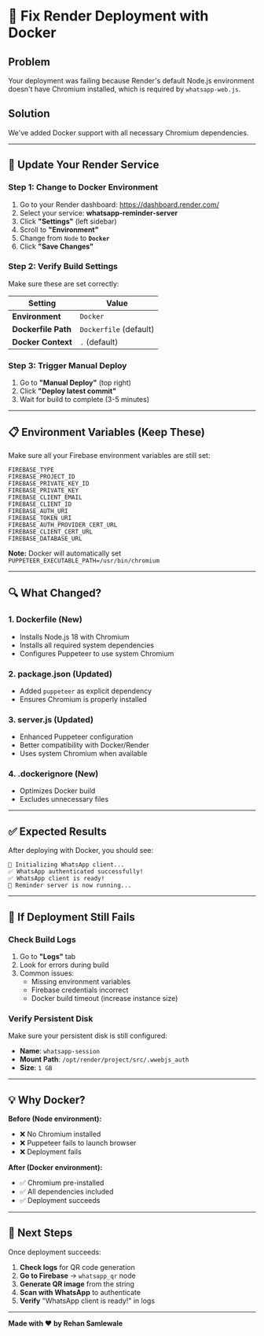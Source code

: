 # 🐳 Fix Render Deployment with Docker

## Problem
Your deployment was failing because Render's default Node.js environment doesn't have Chromium installed, which is required by `whatsapp-web.js`.

## Solution
We've added Docker support with all necessary Chromium dependencies.

---

## 🚀 Update Your Render Service

### Step 1: Change to Docker Environment

1. Go to your Render dashboard: https://dashboard.render.com/
2. Select your service: **whatsapp-reminder-server**
3. Click **"Settings"** (left sidebar)
4. Scroll to **"Environment"**
5. Change from `Node` to **`Docker`**
6. Click **"Save Changes"**

### Step 2: Verify Build Settings

Make sure these are set correctly:

| Setting | Value |
|---------|-------|
| **Environment** | `Docker` |
| **Dockerfile Path** | `Dockerfile` (default) |
| **Docker Context** | `.` (default) |

### Step 3: Trigger Manual Deploy

1. Go to **"Manual Deploy"** (top right)
2. Click **"Deploy latest commit"**
3. Wait for build to complete (3-5 minutes)

---

## 📋 Environment Variables (Keep These)

Make sure all your Firebase environment variables are still set:

```
FIREBASE_TYPE
FIREBASE_PROJECT_ID
FIREBASE_PRIVATE_KEY_ID
FIREBASE_PRIVATE_KEY
FIREBASE_CLIENT_EMAIL
FIREBASE_CLIENT_ID
FIREBASE_AUTH_URI
FIREBASE_TOKEN_URI
FIREBASE_AUTH_PROVIDER_CERT_URL
FIREBASE_CLIENT_CERT_URL
FIREBASE_DATABASE_URL
```

**Note:** Docker will automatically set `PUPPETEER_EXECUTABLE_PATH=/usr/bin/chromium`

---

## 🔍 What Changed?

### 1. **Dockerfile** (New)
- Installs Node.js 18 with Chromium
- Installs all required system dependencies
- Configures Puppeteer to use system Chromium

### 2. **package.json** (Updated)
- Added `puppeteer` as explicit dependency
- Ensures Chromium is properly installed

### 3. **server.js** (Updated)
- Enhanced Puppeteer configuration
- Better compatibility with Docker/Render
- Uses system Chromium when available

### 4. **.dockerignore** (New)
- Optimizes Docker build
- Excludes unnecessary files

---

## ✅ Expected Results

After deploying with Docker, you should see:

```
🔄 Initializing WhatsApp client...
✅ WhatsApp authenticated successfully!
✅ WhatsApp client is ready!
🚀 Reminder server is now running...
```

---

## 🐛 If Deployment Still Fails

### Check Build Logs
1. Go to **"Logs"** tab
2. Look for errors during build
3. Common issues:
   - Missing environment variables
   - Firebase credentials incorrect
   - Docker build timeout (increase instance size)

### Verify Persistent Disk
Make sure your persistent disk is still configured:
- **Name**: `whatsapp-session`
- **Mount Path**: `/opt/render/project/src/.wwebjs_auth`
- **Size**: `1 GB`

---

## 💡 Why Docker?

**Before (Node environment):**
- ❌ No Chromium installed
- ❌ Puppeteer fails to launch browser
- ❌ Deployment fails

**After (Docker environment):**
- ✅ Chromium pre-installed
- ✅ All dependencies included
- ✅ Deployment succeeds

---

## 🎉 Next Steps

Once deployment succeeds:

1. **Check logs** for QR code generation
2. **Go to Firebase** → `whatsapp_qr` node
3. **Generate QR image** from the string
4. **Scan with WhatsApp** to authenticate
5. **Verify** "WhatsApp client is ready!" in logs

---

**Made with ❤️ by Rehan Samlewale**
